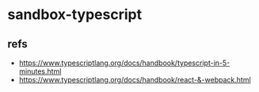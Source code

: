 # sandbox-typescript

## refs

- https://www.typescriptlang.org/docs/handbook/typescript-in-5-minutes.html
- https://www.typescriptlang.org/docs/handbook/react-&-webpack.html
